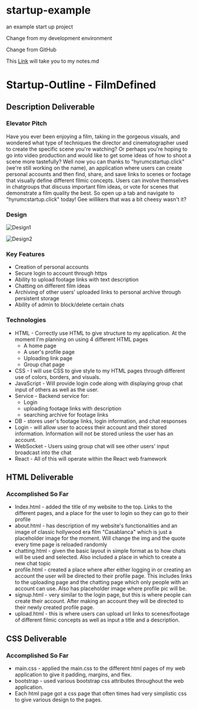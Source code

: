 # startup-example
an example start up project

Change from my development environment 

Change from GitHub

This [Link](https://github.com/HyrumClawson/startup-example/blob/main/notes.md) will take you to my notes.md


# Startup-Outline - FilmDefined

## Description Deliverable

### Elevator Pitch

Have you ever been enjoying a film, taking in the gorgeous visuals, and wondered what type of techniques the director and cinematographer used to create the specific scene you're watching? Or perhaps you're hoping to go into video production and would like to get some ideas of how to shoot a scene more tastefully? Well now you can thanks to "hyrumcstartup.click" (we're still working on the name), an application where users can create personal accounts and then find, share, and save links to scenes or footage that visually define different filmic concepts. Users can involve themselves in chatgroups that discuss important film ideas, or vote for scenes that demonstrate a film quality the best. So open up a tab and navigate to "hyrumcstartup.click" today! Gee willikers that was a bit cheesy wasn't it? 

### Design
![Design1](https://github.com/HyrumClawson/startup-example/assets/144285497/c1d9cf11-9c55-48cf-a6b9-e6f12aed4256)

![Design2](https://github.com/HyrumClawson/startup-example/assets/144285497/bce47b78-288a-4cbd-ac47-7f3aedd541d3)



### Key Features
* Creation of personal accounts
* Secure login to account through https
* Ability to upload footage links with text description
* Chatting on different film ideas
* Archiving of other users' uploaded links to personal archive through persistent storage
* Ability of admin to block/delete certain chats

### Technologies
* HTML - Correctly use HTML to give structure to my application. At the moment I'm planning on using 4 different HTML pages
  * A home page
  * A user's profile page
  * Uploading link page
  * Group chat page  
* CSS - I will use CSS to give style to my HTML pages through different use of colors, borders, and visuals. 
* JavaScript - Will provide login code along with displaying group chat input of others as well as the user. 
* Service - Backend service for:
  *  Login
  *  uploading footage links with description
  *  searching archive for footage links
* DB - stores user's footage links, login information, and chat responses
* Login - will allow user to access their account and their stored information. Information will not be stored unless the user has an account. 
* WebSocket - Users using group chat will see other users' input broadcast into the chat
* React - All of this will operate within the React web framework


## HTML Deliverable

### Accomplished So Far

* Index.html - added the title of my website to the top. Links to the different pages, and a place for the user to login so they can go to their profile
* about.html - has description of my website's functionalities and an image of classic hollywood era film "Casablanca" which is just a placeholder image for the moment. Will change the img and the quote every time page is reloaded randomly
* chatting.html - given the basic layout in simple format as to how chats will be used and selected. Also included a place in which to create a new chat topic
* profile.html - created a place where after either logging in or creating an account the user will be directed to their profile page. This includes links to the uploading page and the chatting page which only people with an account can use. Also has placeholder image where profile pic will be.
* signup.html - very similar to the login page, but this is where people can create their account. After making an account they will be directed to their newly created profile page.
* upload.html - this is where users can upload url links to scenes/footage of different filmic concepts as well as input a title and a description.

## CSS Deliverable

### Accomplished So Far

* main.css - applied the main.css to the different html pages of my web application to give it padding, margins, and flex.
* bootstrap - used various bootstrap css attributes throughout the web application.
* Each html page got a css page that often times had very simplistic css to give various design to the pages.

